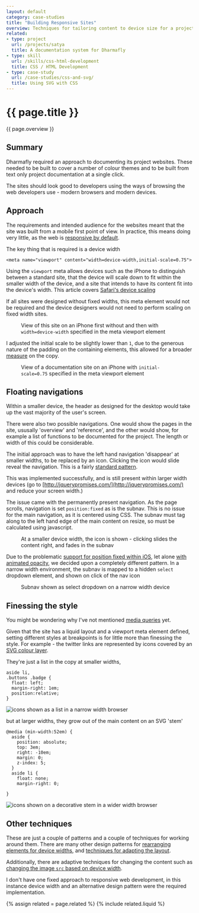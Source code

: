 ```yaml
---
layout: default
category: case-studies
title: "Building Responsive Sites"
overview: Techniques for tailoring content to device size for a project documentation site
related: 
- type: project
  url: /projects/satya
  title: A documentation system for Dharmafly
- type: skill
  url: /skills/css-html-development
  title: CSS / HTML Development
- type: case-study
  url: /case-studies/css-and-svg/
  title: Using SVG with CSS
---
```


# {{ page.title }}

{{ page.overview }}

## Summary

Dharmafly required an approach to documenting its project websites. These needed to be built to cover a number of colour themes and to be built from text only project documentation at a single click.

The sites should look good to developers using the ways of browsing the web developers use - modern browsers and modern devices.

## Approach

The requirements and intended audience for the websites meant that the site was built from a mobile first point of view. In practice, this means doing very little, as the web is [responsive by default](http://blog.andyhume.net/responsive-by-default/).

The key thing that is required is a device width

    <meta name="viewport" content="width=device-width,initial-scale=0.75">
    
Using the `viewport` meta allows devices such as the iPhone to distinguish between a standard site, that the device will scale down to fit within the smaller width of the device, and a site that intends to have its content fit into the device's width. This article covers [Safari's device scaling](http://developer.apple.com/library/ios/#documentation/AppleApplications/Reference/SafariWebContent/UsingtheViewport/UsingtheViewport.html)

If all sites were designed without fixed widths, this meta element would not be required and the device designers would not need to perform scaling on fixed width sites.

<figure class="marginalia marginalia-left">
<figcaption>View of this site on an iPhone first without and then with <code>width=device-width</code> specified in the meta viewport element </figcaption>
<img src="/images/4_16_device_width.png" alt="">
</figure>

I adjusted the initial scale to be slightly lower than `1`, due to the generous nature of the padding on the containing elements, this allowed for a broader [measure](http://en.wikipedia.org/wiki/Measure_(typography)) on the copy.

<figure class="marginalia marginalia-right">
<figcaption>View of a documentation site on an iPhone with <code>initial-scale=0.75</code> specified in the meta viewport element</figcaption>
<img src="/images/satya-iphone-big.png" alt="" class="image-default">
</figure>

## Floating navigations

Within a smaller device, the header as designed for the desktop would take up the vast majority of the user's screen. 

There were also two possible navigations. One would show the pages in the site, ususally 'overview' and 'reference', and the other would show, for example a list of functions to be documented for the project. The length or width of this could be considerable.

The initial approach was to have the left hand navigation 'disappear' at smaller widths, to be replaced by an icon. Clicking the icon would slide reveal the navigation. This is a fairly [standard pattern](http://codepen.io/sturobson/full/rAoBh).

This was implemented successfully, and is still present within larger width devices (go to [http://jquerypromises.com/](http://jquerypromises.com/) and reduce your screen width.)


The issue came with the permanently present navigation. As the page scrolls, navigation is set `position:fixed` as is the subnav. This is no issue for the main navigation, as it is centered using CSS. The subnav must tag along to the left hand edge of the main content on resize, so must be calculated using javascript.

<figure class="marginalia marginalia-left">
<figcaption>At a smaller device width, the icon is shown - clicking slides the content right, and fades in the subnav</figcaption>
<img src="/images/4_16_subnav.png" alt="" class="image-default">
</figure>

Due to the problematic [support for position fixed within iOS](http://remysharp.com/2012/05/24/issues-with-position-fixed-scrolling-on-ios/), let alone [with animated opacity](http://stackoverflow.com/questions/11507683/webkit-css-force-hardware-acceleration-for-2d-transforms-without-using-3d-css-p), we decided upon a completely different pattern. In a narrow width environment, the subnav is mapped to a hidden `select` dropdown element, and shown on click of the nav icon

<figure class="marginalia marginalia-right">
<figcaption>Subnav shown as select dropdown on a narrow width device</figcaption>
<img src="/images/4_16_dropdown.png" alt="" class="image-default">
</figure>

## Finessing the style

You might be wondering why I've not mentioned [media queries](http://www.w3.org/TR/css3-mediaqueries/) yet. 

Given that the site has a liquid layout and a viewport meta element defined, setting different styles at breakpoints is for little more than finessing the style. For example - the twitter links are represented by icons covered by an [SVG colour layer](/case-studies/css-and-svg/). 

They're just a list in the copy at smaller widths,

    aside li,
    .buttons .badge {
      float: left;
      margin-right: 1em;
      position:relative;
    }
    
![icons shown as a list in a narrow width browser](/images/4_16_stem_narrow.png)
    
but at larger widths, they grow out of the main content on an SVG 'stem'
 
    @media (min-width:52em) {
      aside {
        position: absolute;
        top: 3em;
        right: -10em;
        margin: 0;
        z-index: 5;
      }
      aside li {
        float: none;
        margin-right: 0;
      
    }

![icons shown on a decorative stem in a wider width browser](/images/4_16_stem_wide.png)

## Other techniques

These are just a couple of patterns and a couple of techniques for working around them. There are many other design patterns for [rearranging elements for device widths](http://bradfrost.github.com/this-is-responsive/patterns.html), and [techniques for adapting the layout](http://dbushell.com/2013/03/19/on-responsive-layout-and-grids/). 

Additionally, there are adaptive techniques for changing the content such as [changing the image `src` based on device width](http://nicolasgallagher.com/responsive-images-using-css3/).

I don't have one fixed approach to responsive web development, in this instance device width and an alternative design pattern were the required implementation.

{% assign related = page.related %}
{% include related.liquid %}